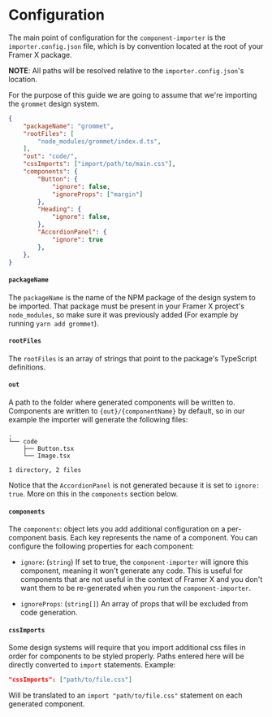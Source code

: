 # Configuration

The main point of configuration for the `component-importer` is the `importer.config.json` file, which is by convention located at the root of your Framer X package.

**NOTE**: All paths will be resolved relative to the `importer.config.json`'s location.

For the purpose of this guide we are going to assume that we're importing the `grommet` design system.

```json
{
    "packageName": "grommet",
    "rootFiles": [
        "node_modules/grommet/index.d.ts",
    ],
    "out": "code/",
    "cssImports": ["import/path/to/main.css"],
    "components": {
        "Button": {
            "ignore": false,
            "ignoreProps": ["margin"]
        },
        "Heading": {
            "ignore": false,
        },
        "AccordionPanel": {
            "ignore": true
        },
    },
}
```

#### `packageName`

The `packageName` is the name of the NPM package of the design system to be imported. That package must be present in your Framer X project's `node_modules`, so make sure it was previously added (For example by running `yarn add grommet`).

#### `rootFiles`

The `rootFiles` is an array of strings that point to the package's TypeScript definitions.

#### `out`

A path to the folder where generated components will be written to. Components are written to `{out}/{componentName}` by default, so in our example the importer will generate the following files:

```
.
└── code
    ├── Button.tsx
    └── Image.tsx

1 directory, 2 files
```

Notice that the `AccordionPanel` is not generated because it is set to `ignore: true`. More on this in the `components` section below.

#### `components`

The `components`: object lets you add additional configuration on a per-component basis. Each key represents the name of a component. You can configure the following properties for each component:

- `ignore`: (`string`) If set to true, the `component-importer` will ignore this component, meaning it won't generate any code. This is useful for components that are not useful in the context of Framer X and you don't want them to be re-generated when you run the `component-importer`.

- `ignoreProps`: (`string[]`) An array of props that will be excluded from code generation.

#### `cssImports`

Some design systems will require that you import additional css files in order for components to be styled properly. Paths entered here will be directly converted to `import` statements.
Example:

```json
"cssImports": ["path/to/file.css"]
```

Will be translated to an `import "path/to/file.css"` statement on each generated component.




